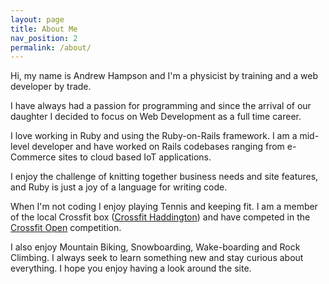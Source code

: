 ```yaml
---
layout: page
title: About Me
nav_position: 2
permalink: /about/
---
```


Hi, my name is Andrew Hampson and I'm a physicist by training and a web developer by trade.

I have always had a passion for programming and since the arrival of our daughter I decided to focus on Web Development as a full time career.

I love working in Ruby and using the Ruby-on-Rails framework. I am a mid-level developer and have worked on Rails codebases ranging from e-Commerce sites to cloud based IoT applications.

I enjoy the challenge of knitting together business needs and site features, and Ruby is just a joy of a language for writing code.

When I'm not coding I enjoy playing Tennis and keeping fit. I am a member of the local Crossfit box ([Crossfit Haddington](https://crossfithaddington.com)) and have competed in the [Crossfit Open]() competition.

I also enjoy Mountain Biking, Snowboarding, Wake-boarding and Rock Climbing. I always seek to learn something new and stay curious about everything. I hope you enjoy having a look around the site.
